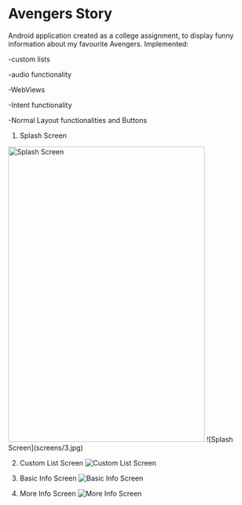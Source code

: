 # Avengers Story

Android application created as a college assignment, to display funny 
information about my favourite Avengers.
Implemented:

-custom lists

-audio functionality

-WebViews

-Intent functionality

-Normal Layout functionalities and Buttons

1. Splash Screen
<img src="screens/3.jpg" alt="Splash Screen" height="600" width="400">
![Splash Screen](screens/3.jpg)

2. Custom List Screen
![Custom List Screen](screens/1.jpg)

3. Basic Info Screen
![Basic Info Screen](screens/4.jpg)

3. More Info Screen
![More Info Screen](screens/2.jpg)


